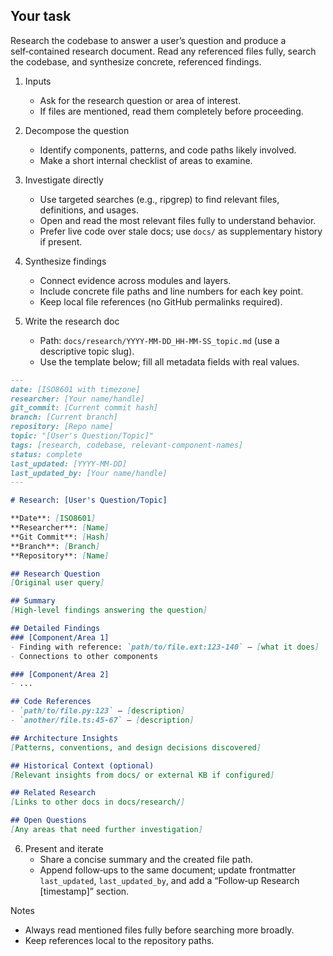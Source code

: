 ## Your task

Research the codebase to answer a user’s question and produce a self‑contained research document. Read any referenced files fully, search the codebase, and synthesize concrete, referenced findings.

1. Inputs
   - Ask for the research question or area of interest.
   - If files are mentioned, read them completely before proceeding.

2. Decompose the question
   - Identify components, patterns, and code paths likely involved.
   - Make a short internal checklist of areas to examine.

3. Investigate directly
   - Use targeted searches (e.g., ripgrep) to find relevant files, definitions, and usages.
   - Open and read the most relevant files fully to understand behavior.
   - Prefer live code over stale docs; use `docs/` as supplementary history if present.

4. Synthesize findings
   - Connect evidence across modules and layers.
   - Include concrete file paths and line numbers for each key point.
   - Keep local file references (no GitHub permalinks required).

5. Write the research doc
   - Path: `docs/research/YYYY-MM-DD_HH-MM-SS_topic.md` (use a descriptive topic slug).
   - Use the template below; fill all metadata fields with real values.

```markdown
---
date: [ISO8601 with timezone]
researcher: [Your name/handle]
git_commit: [Current commit hash]
branch: [Current branch]
repository: [Repo name]
topic: "[User's Question/Topic]"
tags: [research, codebase, relevant-component-names]
status: complete
last_updated: [YYYY-MM-DD]
last_updated_by: [Your name/handle]
---

# Research: [User's Question/Topic]

**Date**: [ISO8601]
**Researcher**: [Name]
**Git Commit**: [Hash]
**Branch**: [Branch]
**Repository**: [Name]

## Research Question
[Original user query]

## Summary
[High-level findings answering the question]

## Detailed Findings
### [Component/Area 1]
- Finding with reference: `path/to/file.ext:123-140` — [what it does]
- Connections to other components

### [Component/Area 2]
- ...

## Code References
- `path/to/file.py:123` — [description]
- `another/file.ts:45-67` — [description]

## Architecture Insights
[Patterns, conventions, and design decisions discovered]

## Historical Context (optional)
[Relevant insights from docs/ or external KB if configured]

## Related Research
[Links to other docs in docs/research/]

## Open Questions
[Any areas that need further investigation]
```

6. Present and iterate
   - Share a concise summary and the created file path.
   - Append follow‑ups to the same document; update frontmatter `last_updated`, `last_updated_by`, and add a “Follow‑up Research [timestamp]” section.

Notes
- Always read mentioned files fully before searching more broadly.
- Keep references local to the repository paths.

